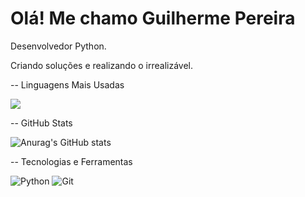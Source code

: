 # Olá!  Me chamo Guilherme Pereira 
 Desenvolvedor Python.
 
 Criando soluções e realizando o irrealizável. 
   
 
--  Linguagens Mais Usadas

![](https://github-readme-stats.vercel.app/api/top-langs/?username=guilherme-fsp&theme=radical)

--  GitHub Stats

![Anurag's GitHub stats](https://github-readme-stats.vercel.app/api?username=guilherme-fsp&show_icons=true&theme=radical)

--  Tecnologias e Ferramentas

![Python](https://img.shields.io/badge/Python-3776AB?style=for-the-badge&logo=python&logoColor=white) ![Git](https://img.shields.io/badge/Git-F05032?style=for-the-badge&logo=git&logoColor=white)
